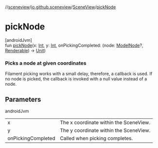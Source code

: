 //[sceneview](../../../index.md)/[io.github.sceneview](../index.md)/[SceneView](index.md)/[pickNode](pick-node.md)

# pickNode

[androidJvm]\
fun [pickNode](pick-node.md)(x: [Int](https://kotlinlang.org/api/latest/jvm/stdlib/kotlin/-int/index.html), y: [Int](https://kotlinlang.org/api/latest/jvm/stdlib/kotlin/-int/index.html), onPickingCompleted: (node: [ModelNode](../../io.github.sceneview.node/-model-node/index.md)?, [Renderable](../../io.github.sceneview.renderable/index.md#286838466%2FClasslikes%2F-1571379623)) -&gt; [Unit](https://kotlinlang.org/api/latest/jvm/stdlib/kotlin/-unit/index.html))

###  Picks a node at given coordinates

Filament picking works with a small delay, therefore, a callback is used. If no node is picked, the callback is invoked with a null value instead of a node.

## Parameters

androidJvm

| | |
|---|---|
| x | The x coordinate within the SceneView. |
| y | The y coordinate within the SceneView. |
| onPickingCompleted | Called when picking completes. |
